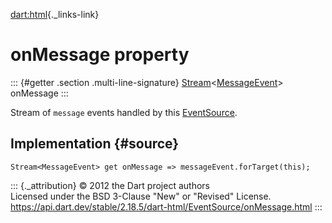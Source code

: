 [dart:html](../../dart-html/dart-html-library){._links-link}

onMessage property
==================

::: {#getter .section .multi-line-signature}
[Stream](../../dart-async/stream-class)\<[MessageEvent](../messageevent-class)\>
onMessage
:::

Stream of `message` events handled by this
[EventSource](../eventsource-class).

Implementation {#source}
--------------

``` {.language-dart data-language="dart"}
Stream<MessageEvent> get onMessage => messageEvent.forTarget(this);
```

::: {._attribution}
© 2012 the Dart project authors\
Licensed under the BSD 3-Clause \"New\" or \"Revised\" License.\
<https://api.dart.dev/stable/2.18.5/dart-html/EventSource/onMessage.html>
:::
